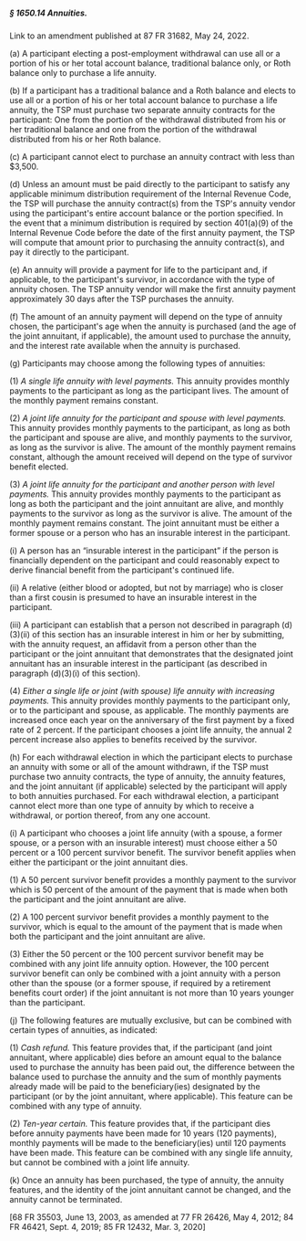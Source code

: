 ##### § 1650.14 Annuities. #####

Link to an amendment published at 87 FR 31682, May 24, 2022.

(a) A participant electing a post-employment withdrawal can use all or a portion of his or her total account balance, traditional balance only, or Roth balance only to purchase a life annuity.

(b) If a participant has a traditional balance and a Roth balance and elects to use all or a portion of his or her total account balance to purchase a life annuity, the TSP must purchase two separate annuity contracts for the participant: One from the portion of the withdrawal distributed from his or her traditional balance and one from the portion of the withdrawal distributed from his or her Roth balance.

(c) A participant cannot elect to purchase an annuity contract with less than $3,500.

(d) Unless an amount must be paid directly to the participant to satisfy any applicable minimum distribution requirement of the Internal Revenue Code, the TSP will purchase the annuity contract(s) from the TSP's annuity vendor using the participant's entire account balance or the portion specified. In the event that a minimum distribution is required by section 401(a)(9) of the Internal Revenue Code before the date of the first annuity payment, the TSP will compute that amount prior to purchasing the annuity contract(s), and pay it directly to the participant.

(e) An annuity will provide a payment for life to the participant and, if applicable, to the participant's survivor, in accordance with the type of annuity chosen. The TSP annuity vendor will make the first annuity payment approximately 30 days after the TSP purchases the annuity.

(f) The amount of an annuity payment will depend on the type of annuity chosen, the participant's age when the annuity is purchased (and the age of the joint annuitant, if applicable), the amount used to purchase the annuity, and the interest rate available when the annuity is purchased.

(g) Participants may choose among the following types of annuities:

(1) *A single life annuity with level payments.* This annuity provides monthly payments to the participant as long as the participant lives. The amount of the monthly payment remains constant.

(2) *A joint life annuity for the participant and spouse with level payments.* This annuity provides monthly payments to the participant, as long as both the participant and spouse are alive, and monthly payments to the survivor, as long as the survivor is alive. The amount of the monthly payment remains constant, although the amount received will depend on the type of survivor benefit elected.

(3) *A joint life annuity for the participant and another person with level payments.* This annuity provides monthly payments to the participant as long as both the participant and the joint annuitant are alive, and monthly payments to the survivor as long as the survivor is alive. The amount of the monthly payment remains constant. The joint annuitant must be either a former spouse or a person who has an insurable interest in the participant.

(i) A person has an “insurable interest in the participant” if the person is financially dependent on the participant and could reasonably expect to derive financial benefit from the participant's continued life.

(ii) A relative (either blood or adopted, but not by marriage) who is closer than a first cousin is presumed to have an insurable interest in the participant.

(iii) A participant can establish that a person not described in paragraph (d)(3)(ii) of this section has an insurable interest in him or her by submitting, with the annuity request, an affidavit from a person other than the participant or the joint annuitant that demonstrates that the designated joint annuitant has an insurable interest in the participant (as described in paragraph (d)(3)(i) of this section).

(4) *Either a single life or joint (with spouse) life annuity with increasing payments.* This annuity provides monthly payments to the participant only, or to the participant and spouse, as applicable. The monthly payments are increased once each year on the anniversary of the first payment by a fixed rate of 2 percent. If the participant chooses a joint life annuity, the annual 2 percent increase also applies to benefits received by the survivor.

(h) For each withdrawal election in which the participant elects to purchase an annuity with some or all of the amount withdrawn, if the TSP must purchase two annuity contracts, the type of annuity, the annuity features, and the joint annuitant (if applicable) selected by the participant will apply to both annuities purchased. For each withdrawal election, a participant cannot elect more than one type of annuity by which to receive a withdrawal, or portion thereof, from any one account.

(i) A participant who chooses a joint life annuity (with a spouse, a former spouse, or a person with an insurable interest) must choose either a 50 percent or a 100 percent survivor benefit. The survivor benefit applies when either the participant or the joint annuitant dies.

(1) A 50 percent survivor benefit provides a monthly payment to the survivor which is 50 percent of the amount of the payment that is made when both the participant and the joint annuitant are alive.

(2) A 100 percent survivor benefit provides a monthly payment to the survivor, which is equal to the amount of the payment that is made when both the participant and the joint annuitant are alive.

(3) Either the 50 percent or the 100 percent survivor benefit may be combined with any joint life annuity option. However, the 100 percent survivor benefit can only be combined with a joint annuity with a person other than the spouse (or a former spouse, if required by a retirement benefits court order) if the joint annuitant is not more than 10 years younger than the participant.

(j) The following features are mutually exclusive, but can be combined with certain types of annuities, as indicated:

(1) *Cash refund.* This feature provides that, if the participant (and joint annuitant, where applicable) dies before an amount equal to the balance used to purchase the annuity has been paid out, the difference between the balance used to purchase the annuity and the sum of monthly payments already made will be paid to the beneficiary(ies) designated by the participant (or by the joint annuitant, where applicable). This feature can be combined with any type of annuity.

(2) *Ten-year certain.* This feature provides that, if the participant dies before annuity payments have been made for 10 years (120 payments), monthly payments will be made to the beneficiary(ies) until 120 payments have been made. This feature can be combined with any single life annuity, but cannot be combined with a joint life annuity.

(k) Once an annuity has been purchased, the type of annuity, the annuity features, and the identity of the joint annuitant cannot be changed, and the annuity cannot be terminated.

[68 FR 35503, June 13, 2003, as amended at 77 FR 26426, May 4, 2012; 84 FR 46421, Sept. 4, 2019; 85 FR 12432, Mar. 3, 2020]